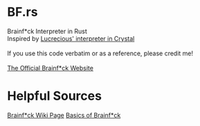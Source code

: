 # BF.rs
 Brainf\*ck Interpreter in Rust<br>
 Inspired by [Lucrecious' interpreter in Crystal](https://www.youtube.com/watch?v=c1p7Cnbn8Xw)<br><br>
 If you use this code verbatim or as a reference, please credit me!<br><br>
 [The Official Brainf\*ck Website](https://brainfuck.org/)

# Helpful Sources
 [Brainf\*ck Wiki Page](https://en.wikipedia.org/wiki/Brainfuck)
 [Basics of Brainf\*ck](https://gist.github.com/roachhd/dce54bec8ba55fb17d3a)